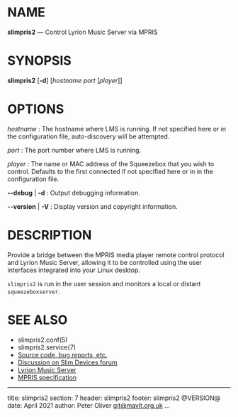 # NAME

**slimpris2** — Control Lyrion Music Server via MPRIS

# SYNOPSIS

**slimpris2** [**-d**] [*hostname* *port* [*player*]]

# OPTIONS

*hostname*
: The hostname where LMS is running.  If not specified here or in the configuration file, auto-discovery will be attempted.

*port*
: The port number where LMS is running.

*player*
: The name or MAC address of the Squeezebox that you wish to control.  Defaults to the first connected if not specified here or in in the configuration file.

**--debug** | **-d**
: Output debugging information.

**--version** | **-V**
: Display version and copyright information.

# DESCRIPTION

Provide a bridge between the MPRIS media player remote control protocol and Lyrion Music Server, allowing it to be controlled using the user interfaces integrated into your Linux desktop.

`slimpris2` is run in the user session and monitors a local or distant `squeezeboxserver`.

# SEE ALSO

- slimpris2.conf(5)
- slimpris2.service(7)
- [Source code, bug reports, etc.](https://github.com/mavit/slimpris2)
- [Discussion on Slim Devices forum](https://forums.slimdevices.com/showthread.php?108956-MPRIS-support-via-slimpris2)
- [Lyrion Music Server](https://lyrion.org/)
- [MPRIS specification](https://specifications.freedesktop.org/mpris-spec/latest/)

---
title: slimpris2
section: 7
header: slimpris2
footer: slimpris2 @VERSION@
date: April 2021
author: Peter Oliver <git@mavit.org.uk>
...
